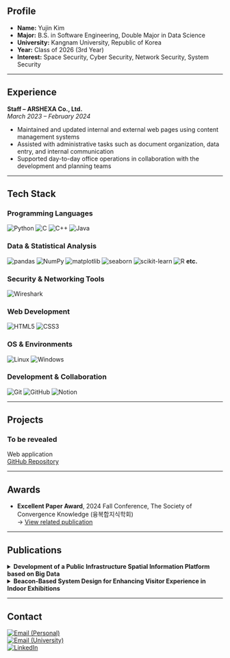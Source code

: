 ## Profile

- **Name:** Yujin Kim  
- **Major:** B.S. in Software Engineering, Double Major in Data Science
- **University:** Kangnam University, Republic of Korea
- **Year:** Class of 2026 (3rd Year)
- **Interest:** Space Security, Cyber Security, Network Security, System Security

---

## Experience

**Staff – ARSHEXA Co., Ltd.**  
*March 2023 – February 2024*
- Maintained and updated internal and external web pages using content management systems  
- Assisted with administrative tasks such as document organization, data entry, and internal communication  
- Supported day-to-day office operations in collaboration with the development and planning teams

---

## Tech Stack

### Programming Languages  
![Python](https://img.shields.io/badge/Python-007BFF?style=flat&logo=python&logoColor=white)
![C](https://img.shields.io/badge/C-007BFF?style=flat&logo=c&logoColor=white)
![C++](https://img.shields.io/badge/C++-007BFF?style=flat&logo=c%2B%2B&logoColor=white)
![Java](https://img.shields.io/badge/Java-007BFF?style=flat&logo=java&logoColor=white)

### Data & Statistical Analysis  
![pandas](https://img.shields.io/badge/pandas-007BFF?style=flat&logo=pandas&logoColor=white)
![NumPy](https://img.shields.io/badge/NumPy-007BFF?style=flat&logo=numpy&logoColor=white)
![matplotlib](https://img.shields.io/badge/matplotlib-007BFF?style=flat&logo=matplotlib&logoColor=white)
![seaborn](https://img.shields.io/badge/seaborn-007BFF?style=flat)
![scikit-learn](https://img.shields.io/badge/scikit--learn-007BFF?style=flat&logo=scikit-learn&logoColor=white)
![R](https://img.shields.io/badge/R-007BFF?style=flat&logo=r&logoColor=white)
**etc.**

### Security & Networking Tools  
![Wireshark](https://img.shields.io/badge/Wireshark-007BFF?style=flat&logo=wireshark&logoColor=white)

### Web Development  
![HTML5](https://img.shields.io/badge/HTML5-007BFF?style=flat&logo=html5&logoColor=white)
![CSS3](https://img.shields.io/badge/CSS3-007BFF?style=flat&logo=css3&logoColor=white)

### OS & Environments  
![Linux](https://img.shields.io/badge/Linux-007BFF?style=flat&logo=linux&logoColor=black)
![Windows](https://img.shields.io/badge/Windows-007BFF?style=flat&logo=windows&logoColor=white)

### Development & Collaboration  
![Git](https://img.shields.io/badge/Git-007BFF?style=flat&logo=git&logoColor=white)
![GitHub](https://img.shields.io/badge/GitHub-007BFF?style=flat&logo=github&logoColor=white)
![Notion](https://img.shields.io/badge/Notion-007BFF?style=flat&logo=notion&logoColor=white)

---

## Projects

### To be revealed  
Web application  
[GitHub Repository](#)

---

## Awards

- **Excellent Paper Award**, 2024 Fall Conference, The Society of Convergence Knowledge (융복합지식학회)  
  → [View related publication](#development-of-a-public-infrastructure-spatial-information-platform-based-on-big-data)

---

## Publications

<details>
<summary><strong>Development of a Public Infrastructure Spatial Information Platform based on Big Data</strong></summary>
  
<a name="development-of-a-public-infrastructure-spatial-information-platform-based-on-big-data"></a>
  *2024 Fall Conference, The Society of Convergence Knowledge (융복합지식학회)*<br>
  *Seo Ji Hoon, Kim Yu Jin, Won Seo Yeon(Kangnam University), Joo Kil Hong(Gyeongin National University of Education)*<br>
  *November 15, 2024*

</details>

<details>
<summary><strong>Beacon-Based System Design for Enhancing Visitor Experience in Indoor Exhibitions</strong></summary>

  *2024 Fall Conference, The Society of Convergence Knowledge (융복합지식학회)*<br>
  *Seo Ji Hoon, Kim Yu Jin, Won Seo Yeon(Kangnam University)*<br>
  *November 15, 2024*

</details>
  
---

## Contact

[![Email (Personal)](https://img.shields.io/badge/Email%20(Personal)-yjkim031026@gmail.com-007BFF?style=flat&logo=gmail&logoColor=white)](mailto:yjkim031026@gmail.com)  
[![Email (University)](https://img.shields.io/badge/Email%20(University)-cpyj126@kangnam.ac.kr-007BFF?style=flat&logo=gmail&logoColor=white)](mailto:cpyj126@kangnam.ac.kr)  
[![LinkedIn](https://img.shields.io/badge/LinkedIn-Connect-007BFF?style=flat&logo=linkedin&logoColor=white)](https://www.linkedin.com/in/yujin-kim-ksk890428)
